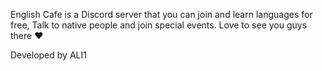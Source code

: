 English Cafe is a Discord server that you can join and learn languages for free, Talk to native people and join special events.
Love to see you guys there ❤️

Developed by ALI1
